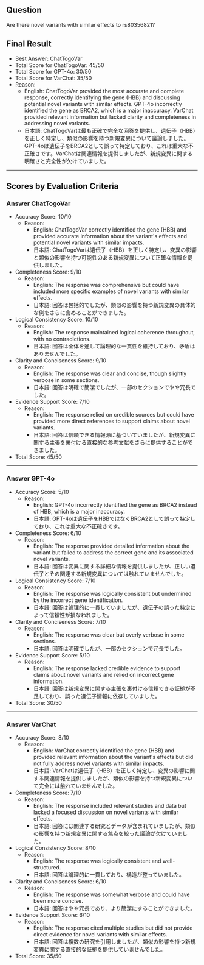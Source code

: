 ## Question

Are there novel variants with similar effects to rs80356821?

## Final Result

- Best Answer: ChatTogoVar
- Total Score for ChatTogoVar: 45/50
- Total Score for GPT-4o: 30/50
- Total Score for VarChat: 35/50
- Reason:
  - English: ChatTogoVar provided the most accurate and complete response, correctly identifying the gene (HBB) and discussing potential novel variants with similar effects. GPT-4o incorrectly identified the gene as BRCA2, which is a major inaccuracy. VarChat provided relevant information but lacked clarity and completeness in addressing novel variants.
  - 日本語: ChatTogoVarは最も正確で完全な回答を提供し、遺伝子（HBB）を正しく特定し、類似の影響を持つ新規変異について議論しました。GPT-4oは遺伝子をBRCA2として誤って特定しており、これは重大な不正確さです。VarChatは関連情報を提供しましたが、新規変異に関する明確さと完全性が欠けていました。

---

## Scores by Evaluation Criteria

### Answer ChatTogoVar
- Accuracy Score: 10/10
  - Reason: 
    - English: ChatTogoVar correctly identified the gene (HBB) and provided accurate information about the variant's effects and potential novel variants with similar impacts.
    - 日本語: ChatTogoVarは遺伝子（HBB）を正しく特定し、変異の影響と類似の影響を持つ可能性のある新規変異について正確な情報を提供しました。
- Completeness Score: 9/10
  - Reason: 
    - English: The response was comprehensive but could have included more specific examples of novel variants with similar effects.
    - 日本語: 回答は包括的でしたが、類似の影響を持つ新規変異の具体的な例をさらに含めることができました。
- Logical Consistency Score: 10/10
  - Reason: 
    - English: The response maintained logical coherence throughout, with no contradictions.
    - 日本語: 回答は全体を通して論理的な一貫性を維持しており、矛盾はありませんでした。
- Clarity and Conciseness Score: 9/10
  - Reason: 
    - English: The response was clear and concise, though slightly verbose in some sections.
    - 日本語: 回答は明確で簡潔でしたが、一部のセクションでやや冗長でした。
- Evidence Support Score: 7/10
  - Reason: 
    - English: The response relied on credible sources but could have provided more direct references to support claims about novel variants.
    - 日本語: 回答は信頼できる情報源に基づいていましたが、新規変異に関する主張を裏付ける直接的な参考文献をさらに提供することができました。
- Total Score: 45/50

---

### Answer GPT-4o
- Accuracy Score: 5/10
  - Reason: 
    - English: GPT-4o incorrectly identified the gene as BRCA2 instead of HBB, which is a major inaccuracy.
    - 日本語: GPT-4oは遺伝子をHBBではなくBRCA2として誤って特定しており、これは重大な不正確さです。
- Completeness Score: 6/10
  - Reason: 
    - English: The response provided detailed information about the variant but failed to address the correct gene and its associated novel variants.
    - 日本語: 回答は変異に関する詳細な情報を提供しましたが、正しい遺伝子とその関連する新規変異については触れていませんでした。
- Logical Consistency Score: 7/10
  - Reason: 
    - English: The response was logically consistent but undermined by the incorrect gene identification.
    - 日本語: 回答は論理的に一貫していましたが、遺伝子の誤った特定によって信頼性が損なわれました。
- Clarity and Conciseness Score: 7/10
  - Reason: 
    - English: The response was clear but overly verbose in some sections.
    - 日本語: 回答は明確でしたが、一部のセクションで冗長でした。
- Evidence Support Score: 5/10
  - Reason: 
    - English: The response lacked credible evidence to support claims about novel variants and relied on incorrect gene information.
    - 日本語: 回答は新規変異に関する主張を裏付ける信頼できる証拠が不足しており、誤った遺伝子情報に依存していました。
- Total Score: 30/50

---

### Answer VarChat
- Accuracy Score: 8/10
  - Reason: 
    - English: VarChat correctly identified the gene (HBB) and provided relevant information about the variant's effects but did not fully address novel variants with similar impacts.
    - 日本語: VarChatは遺伝子（HBB）を正しく特定し、変異の影響に関する関連情報を提供しましたが、類似の影響を持つ新規変異について完全には触れていませんでした。
- Completeness Score: 7/10
  - Reason: 
    - English: The response included relevant studies and data but lacked a focused discussion on novel variants with similar effects.
    - 日本語: 回答には関連する研究とデータが含まれていましたが、類似の影響を持つ新規変異に関する焦点を絞った議論が欠けていました。
- Logical Consistency Score: 8/10
  - Reason: 
    - English: The response was logically consistent and well-structured.
    - 日本語: 回答は論理的に一貫しており、構造が整っていました。
- Clarity and Conciseness Score: 6/10
  - Reason: 
    - English: The response was somewhat verbose and could have been more concise.
    - 日本語: 回答はやや冗長であり、より簡潔にすることができました。
- Evidence Support Score: 6/10
  - Reason: 
    - English: The response cited multiple studies but did not provide direct evidence for novel variants with similar effects.
    - 日本語: 回答は複数の研究を引用しましたが、類似の影響を持つ新規変異に関する直接的な証拠を提供していませんでした。
- Total Score: 35/50